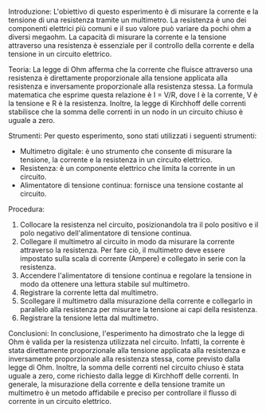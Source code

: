 Introduzione: L'obiettivo di questo esperimento è di misurare la corrente e la tensione di una resistenza tramite un multimetro. La resistenza è uno dei componenti elettrici più comuni e il suo valore può variare da pochi ohm a diversi megaohm. La capacità di misurare la corrente e la tensione attraverso una resistenza è essenziale per il controllo della corrente e della tensione in un circuito elettrico.

Teoria: La legge di Ohm afferma che la corrente che fluisce attraverso una resistenza è direttamente proporzionale alla tensione applicata alla resistenza e inversamente proporzionale alla resistenza stessa. La formula matematica che esprime questa relazione è I = V/R, dove I è la corrente, V è la tensione e R è la resistenza. Inoltre, la legge di Kirchhoff delle correnti stabilisce che la somma delle correnti in un nodo in un circuito chiuso è uguale a zero.

Strumenti: Per questo esperimento, sono stati utilizzati i seguenti strumenti:

-   Multimetro digitale: è uno strumento che consente di misurare la tensione, la corrente e la resistenza in un circuito elettrico.
-   Resistenza: è un componente elettrico che limita la corrente in un circuito.
-   Alimentatore di tensione continua: fornisce una tensione costante al circuito.

Procedura:

1.  Collocare la resistenza nel circuito, posizionandola tra il polo positivo e il polo negativo dell'alimentatore di tensione continua.
2.  Collegare il multimetro al circuito in modo da misurare la corrente attraverso la resistenza. Per fare ciò, il multimetro deve essere impostato sulla scala di corrente (Ampere) e collegato in serie con la resistenza.
3.  Accendere l'alimentatore di tensione continua e regolare la tensione in modo da ottenere una lettura stabile sul multimetro.
4.  Registrare la corrente letta dal multimetro.
5.  Scollegare il multimetro dalla misurazione della corrente e collegarlo in parallelo alla resistenza per misurare la tensione ai capi della resistenza.
6.  Registrare la tensione letta dal multimetro.

Conclusioni: In conclusione, l'esperimento ha dimostrato che la legge di Ohm è valida per la resistenza utilizzata nel circuito. Infatti, la corrente è stata direttamente proporzionale alla tensione applicata alla resistenza e inversamente proporzionale alla resistenza stessa, come previsto dalla legge di Ohm. Inoltre, la somma delle correnti nel circuito chiuso è stata uguale a zero, come richiesto dalla legge di Kirchhoff delle correnti. In generale, la misurazione della corrente e della tensione tramite un multimetro è un metodo affidabile e preciso per controllare il flusso di corrente in un circuito elettrico.
